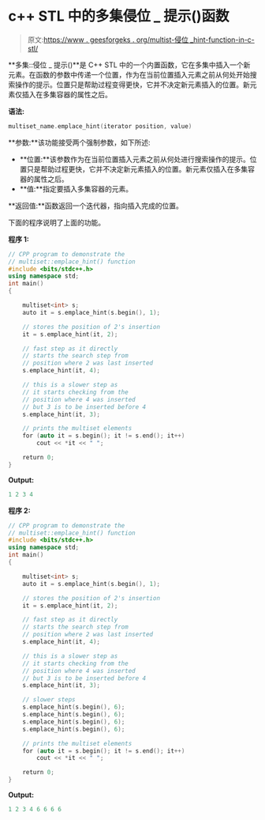 # c++ STL 中的多集侵位 _ 提示()函数

> 原文:[https://www . geesforgeks . org/multist-侵位 _hint-function-in-c-stl/](https://www.geeksforgeeks.org/multiset-emplace_hint-function-in-c-stl/)

**多集::侵位 _ 提示()**是 C++ STL 中的一个内置函数，它在多集中插入一个新元素。在函数的参数中传递一个位置，作为在当前位置插入元素之前从何处开始搜索操作的提示。位置只是帮助过程变得更快，它并不决定新元素插入的位置。新元素仅插入在多集容器的属性之后。

**语法:**

```cpp
multiset_name.emplace_hint(iterator position, value)
```

**参数:**该功能接受两个强制参数，如下所述:

*   **位置:**该参数作为在当前位置插入元素之前从何处进行搜索操作的提示。位置只是帮助过程更快，它并不决定新元素插入的位置。新元素仅插入在多集容器的属性之后。
*   **值:**指定要插入多集容器的元素。

**返回值:**函数返回一个迭代器，指向插入完成的位置。

下面的程序说明了上面的功能。

**程序 1:**

```cpp
// CPP program to demonstrate the
// multiset::emplace_hint() function
#include <bits/stdc++.h>
using namespace std;
int main()
{

    multiset<int> s;
    auto it = s.emplace_hint(s.begin(), 1);

    // stores the position of 2's insertion
    it = s.emplace_hint(it, 2);

    // fast step as it directly
    // starts the search step from
    // position where 2 was last inserted
    s.emplace_hint(it, 4);

    // this is a slower step as
    // it starts checking from the
    // position where 4 was inserted
    // but 3 is to be inserted before 4
    s.emplace_hint(it, 3);

    // prints the multiset elements
    for (auto it = s.begin(); it != s.end(); it++)
        cout << *it << " ";

    return 0;
}
```

**Output:**

```cpp
1 2 3 4

```

**程序 2:**

```cpp
// CPP program to demonstrate the
// multiset::emplace_hint() function
#include <bits/stdc++.h>
using namespace std;
int main()
{

    multiset<int> s;
    auto it = s.emplace_hint(s.begin(), 1);

    // stores the position of 2's insertion
    it = s.emplace_hint(it, 2);

    // fast step as it directly
    // starts the search step from
    // position where 2 was last inserted
    s.emplace_hint(it, 4);

    // this is a slower step as
    // it starts checking from the
    // position where 4 was inserted
    // but 3 is to be inserted before 4
    s.emplace_hint(it, 3);

    // slower steps
    s.emplace_hint(s.begin(), 6);
    s.emplace_hint(s.begin(), 6);
    s.emplace_hint(s.begin(), 6);
    s.emplace_hint(s.begin(), 6);

    // prints the multiset elements
    for (auto it = s.begin(); it != s.end(); it++)
        cout << *it << " ";

    return 0;
}
```

**Output:**

```cpp
1 2 3 4 6 6 6 6

```